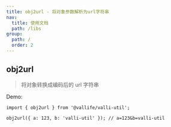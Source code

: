 ```yaml
---
title: obj2url - 将对象参数解析为url字符串
nav:
  title: 使用文档
  path: /libs
group:
  path: /
  order: 2
---
```


## obj2url

> 将对象转换成编码后的 url 字符串

Demo:

```tsx | pure
import { obj2url } from '@vallife/valli-util';

obj2url({ a: 123, b: 'valli-util' }); // a=123&b=valli-util
```
